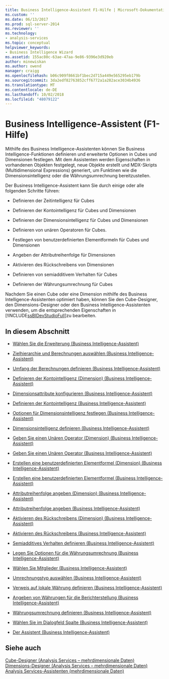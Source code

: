 ```yaml
---
title: Business Intelligence-Assistent F1-Hilfe | Microsoft-Dokumentation
ms.custom: ''
ms.date: 06/13/2017
ms.prod: sql-server-2014
ms.reviewer: ''
ms.technology:
- analysis-services
ms.topic: conceptual
helpviewer_keywords:
- Business Intelligence Wizard
ms.assetid: 155ac80c-63ae-47aa-9e86-9396e3d920eb
author: minewiskan
ms.author: owend
manager: craigg
ms.openlocfilehash: b06c909f8661bf1bec2d715a449e565295eb179b
ms.sourcegitcommit: 3da2edf82763852cff6772a1a282ace3034b4936
ms.translationtype: MT
ms.contentlocale: de-DE
ms.lasthandoff: 10/02/2018
ms.locfileid: "48079122"
---
```

# <a name="business-intelligence-wizard-f1-help"></a>Business Intelligence-Assistent (F1-Hilfe)
  Mithilfe des Business Intelligence-Assistenten können Sie Business Intelligence-Funktionen definieren und erweiterte Optionen in Cubes und Dimensionen festlegen. Mit dem Assistenten werden Eigenschaften in vorhandenen Objekten festgelegt, neue Objekte erstellt und MDX-Skripts (Multidimensional Expressions) generiert, um Funktinen wie die Dimensionsintelligenz oder die Währungsumrechnung bereitzustellen.  
  
 Der Business Intelligence-Assistent kann Sie durch einige oder alle folgenden Schritte führen:  
  
-   Definieren der Zeitintelligenz für Cubes  
  
-   Definieren der Kontointelligenz für Cubes und Dimensionen  
  
-   Definieren der Dimensionsintelligenz für Cubes und Dimensionen  
  
-   Definieren von unären Operatoren für Cubes.  
  
-   Festlegen von benutzerdefinierten Elementformeln für Cubes und Dimensionen  
  
-   Angeben der Attributreihenfolge für Dimensionen  
  
-   Aktivieren des Rückschreibens von Dimensionen  
  
-   Definieren von semiadditivem Verhalten für Cubes  
  
-   Definieren der Währungsumrechnung für Cubes  
  
 Nachdem Sie einen Cube oder eine Dimension mithilfe des Business Intelligence-Assistenten optimiert haben, können Sie den Cube-Designer, den Dimensions-Designer oder den Business Intelligence-Assistenten verwenden, um die entsprechenden Eigenschaften in [!INCLUDE[ssBIDevStudioFull](../includes/ssbidevstudiofull-md.md)]zu bearbeiten.  
  
## <a name="in-this-section"></a>In diesem Abschnitt  
  
-   [Wählen Sie die Erweiterung &#40;Business Intelligence-Assistent&#41;](choose-enhancement-business-intelligence-wizard.md)  
  
-   [Zielhierarchie und Berechnungen auswählen &#40;Business Intelligence-Assistent&#41;](choose-time-calculations-business-intelligence-wizard.md)  
  
-   [Umfang der Berechnungen definieren &#40;Business Intelligence-Assistent&#41;](define-scope-of-calculations-business-intelligence-wizard.md)  
  
-   [Definieren der Kontointelligenz &#40;Dimension&#41; &#40;Business Intelligence-Assistent&#41;](define-account-intelligence-dimension-business-intelligence-wizard.md)  
  
-   [Dimensionsattribute konfigurieren &#40;Business Intelligence-Assistent&#41;](configure-dimension-attributes-business-intelligence-wizard.md)  
  
-   [Definieren der Kontointelligenz &#40;Business Intelligence-Assistent&#41;](define-account-intelligence-business-intelligence-wizard.md)  
  
-   [Optionen für Dimensionsintelligenz festlegen &#40;Business Intelligence-Assistent&#41;](set-dimension-intelligence-options-business-intelligence-wizard.md)  
  
-   [Dimensionsintelligenz definieren &#40;Business Intelligence-Assistent&#41;](define-dimension-intelligence-business-intelligence-wizard.md)  
  
-   [Geben Sie einen Unären Operator &#40;Dimension&#41; &#40;Business Intelligence-Assistent&#41;](specify-a-unary-operator-dimension-business-intelligence-wizard.md)  
  
-   [Geben Sie einen Unären Operator &#40;Business Intelligence-Assistent&#41;](specify-a-unary-operator-business-intelligence-wizard.md)  
  
-   [Erstellen eine benutzerdefinierten Elementformel &#40;Dimension&#41; &#40;Business Intelligence-Assistent&#41;](create-a-custom-member-formula-dimension-business-intelligence-wizard.md)  
  
-   [Erstellen eine benutzerdefinierten Elementformel &#40;Business Intelligence-Assistent&#41;](create-a-custom-member-formula-business-intelligence-wizard.md)  
  
-   [Attributreihenfolge angeben &#40;Dimension&#41; &#40;Business Intelligence-Assistent&#41;](specify-attribute-ordering-dimension-business-intelligence-wizard.md)  
  
-   [Attributreihenfolge angeben &#40;Business Intelligence-Assistent&#41;](specify-attribute-ordering-business-intelligence-wizard.md)  
  
-   [Aktivieren des Rückschreibens &#40;Dimension&#41; &#40;Business Intelligence-Assistent&#41;](enable-dimension-writeback-dimension-business-intelligence-wizard.md)  
  
-   [Aktivieren des Rückschreibens &#40;Business Intelligence-Assistent&#41;](enable-dimension-writeback-business-intelligence-wizard.md)  
  
-   [Semiadditives Verhalten definieren &#40;Business Intelligence-Assistent&#41;](define-semiadditive-behavior-business-intelligence-wizard.md)  
  
-   [Legen Sie Optionen für die Währungsumrechnung &#40;Business Intelligence-Assistent&#41;](set-currency-conversion-options-business-intelligence-wizard.md)  
  
-   [Wählen Sie Mitglieder &#40;Business Intelligence-Assistent&#41;](select-members-business-intelligence-wizard.md)  
  
-   [Umrechnungstyp auswählen &#40;Business Intelligence-Assistent&#41;](select-conversion-type-business-intelligence-wizard.md)  
  
-   [Verweis auf lokale Währung definieren &#40;Business Intelligence-Assistent&#41;](define-local-currency-reference-business-intelligence-wizard.md)  
  
-   [Angeben von Währungen für die Berichterstellung &#40;Business Intelligence-Assistent&#41;](specify-reporting-currencies-business-intelligence-wizard.md)  
  
-   [Währungsumrechnung definieren &#40;Business Intelligence-Assistent&#41;](define-currency-conversion-business-intelligence-wizard.md)  
  
-   [Wählen Sie im Dialogfeld Spalte &#40;Business Intelligence-Assistent&#41;](select-a-column-dialog-box-business-intelligence-wizard.md)  
  
-   [Der Assistent &#40;Business Intelligence-Assistent&#41;](completing-the-wizard-business-intelligence-wizard.md)  
  
## <a name="see-also"></a>Siehe auch  
 [Cube-Designer &#40;Analysis Services – mehrdimensionale Daten&#41;](cube-designer-analysis-services-multidimensional-data.md)   
 [Dimensions-Designer &#40;Analysis Services – mehrdimensionale Daten&#41;](dimension-designer-analysis-services-multidimensional-data.md)   
 [Analysis Services-Assistenten &#40;mehrdimensionale Daten&#41;](analysis-services-wizards-multidimensional-data.md)  
  
  

